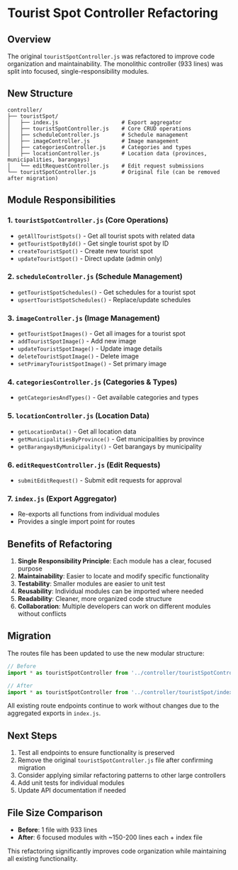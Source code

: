 # Tourist Spot Controller Refactoring

## Overview

The original `touristSpotController.js` was refactored to improve code organization and maintainability. The monolithic controller (933 lines) was split into focused, single-responsibility modules.

## New Structure

```
controller/
├── touristSpot/
│   ├── index.js                    # Export aggregator
│   ├── touristSpotController.js    # Core CRUD operations
│   ├── scheduleController.js       # Schedule management
│   ├── imageController.js          # Image management
│   ├── categoriesController.js     # Categories and types
│   ├── locationController.js       # Location data (provinces, municipalities, barangays)
│   └── editRequestController.js    # Edit request submissions
└── touristSpotController.js        # Original file (can be removed after migration)
```

## Module Responsibilities

### 1. `touristSpotController.js` (Core Operations)
- `getAllTouristSpots()` - Get all tourist spots with related data
- `getTouristSpotById()` - Get single tourist spot by ID
- `createTouristSpot()` - Create new tourist spot
- `updateTouristSpot()` - Direct update (admin only)

### 2. `scheduleController.js` (Schedule Management)
- `getTouristSpotSchedules()` - Get schedules for a tourist spot
- `upsertTouristSpotSchedules()` - Replace/update schedules

### 3. `imageController.js` (Image Management)
- `getTouristSpotImages()` - Get all images for a tourist spot
- `addTouristSpotImage()` - Add new image
- `updateTouristSpotImage()` - Update image details
- `deleteTouristSpotImage()` - Delete image
- `setPrimaryTouristSpotImage()` - Set primary image

### 4. `categoriesController.js` (Categories & Types)
- `getCategoriesAndTypes()` - Get available categories and types

### 5. `locationController.js` (Location Data)
- `getLocationData()` - Get all location data
- `getMunicipalitiesByProvince()` - Get municipalities by province
- `getBarangaysByMunicipality()` - Get barangays by municipality

### 6. `editRequestController.js` (Edit Requests)
- `submitEditRequest()` - Submit edit requests for approval

### 7. `index.js` (Export Aggregator)
- Re-exports all functions from individual modules
- Provides a single import point for routes

## Benefits of Refactoring

1. **Single Responsibility Principle**: Each module has a clear, focused purpose
2. **Maintainability**: Easier to locate and modify specific functionality
3. **Testability**: Smaller modules are easier to unit test
4. **Reusability**: Individual modules can be imported where needed
5. **Readability**: Cleaner, more organized code structure
6. **Collaboration**: Multiple developers can work on different modules without conflicts

## Migration

The routes file has been updated to use the new modular structure:

```javascript
// Before
import * as touristSpotController from '../controller/touristSpotController.js';

// After
import * as touristSpotController from '../controller/touristSpot/index.js';
```

All existing route endpoints continue to work without changes due to the aggregated exports in `index.js`.

## Next Steps

1. Test all endpoints to ensure functionality is preserved
2. Remove the original `touristSpotController.js` file after confirming migration
3. Consider applying similar refactoring patterns to other large controllers
4. Add unit tests for individual modules
5. Update API documentation if needed

## File Size Comparison

- **Before**: 1 file with 933 lines
- **After**: 6 focused modules with ~150-200 lines each + index file

This refactoring significantly improves code organization while maintaining all existing functionality.

